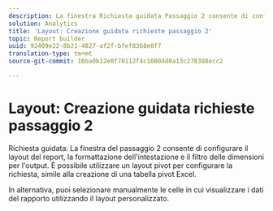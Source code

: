 ```yaml
---
description: La finestra Richiesta guidata Passaggio 2 consente di configurare il layout del report, la formattazione dell'intestazione e il filtro delle dimensioni per l'output. È possibile utilizzare un layout pivot per configurare la richiesta, simile alla creazione di una tabella pivot Excel.
solution: Analytics
title: 'Layout: Creazione guidata richieste passaggio 2'
topic: Report builder
uuid: 92409e22-8b21-4827-af2f-bfef8368e0f7
translation-type: tm+mt
source-git-commit: 16ba0b12e0f70112f4c10804d0a13c278388ecc2

---
```



# Layout: Creazione guidata richieste passaggio 2

Richiesta guidata: La finestra del passaggio 2 consente di configurare il layout del report, la formattazione dell'intestazione e il filtro delle dimensioni per l'output. È possibile utilizzare un layout pivot per configurare la richiesta, simile alla creazione di una tabella pivot Excel.

In alternativa, puoi selezionare manualmente le celle in cui visualizzare i dati del rapporto utilizzando il layout [](/help/analyze/report-builder/layout/configure-the-custom-layout.md)personalizzato.
